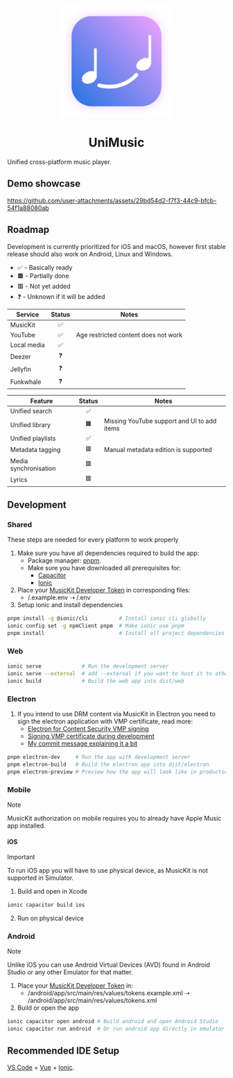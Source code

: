 <p align="center">
<img width="256" height="256" src="./assets/Icon-Rounded-Shadow-632x632.png" alt="UniMusic logo, a musical slur resembling smiley face" />
</p>
<h1 align="center"> UniMusic</h1>

Unified cross-platform music player.

## Demo showcase

https://github.com/user-attachments/assets/29bd54d2-f7f3-44c9-bfcb-54f1a88080ab

## Roadmap

Development is currently prioritized for iOS and macOS, however first stable release should also work on Android, Linux and Windows.

- ✅ - Basically ready
- 🟧 - Partially done
- 🟥 - Not yet added
- ❓ - Unknown if it will be added

| Service     | Status | Notes                                |
| ----------- | :----: | ------------------------------------ |
| MusicKit    |   ✅   |                                      |
| YouTube     |   ✅   | Age restricted content does not work |
| Local media |   ✅   |                                      |
| Deezer      |   ❓   |                                      |
| Jellyfin    |   ❓   |                                      |
| Funkwhale   |   ❓   |                                      |

| Feature               | Status | Notes                                       |
| --------------------- | :----: | ------------------------------------------- |
| Unified search        |   ✅   |                                             |
| Unified library       |   🟧   | Missing YouTube support and UI to add items |
| Unified playlists     |   ✅   |                                             |
| Metadata tagging      |   🟥   | Manual metadata edition is supported        |
| Media synchronisation |   🟥   |                                             |
| Lyrics                |   🟥   |                                             |

## Development

### Shared

These steps are needed for every platform to work properly

1. Make sure you have all dependencies required to build the app:
   - Package manager: [pnpm](https://pnpm.io).
   - Make sure you have downloaded all prerequisites for:
     - [Capacitor](https://capacitorjs.com/docs/getting-started/environment-setup)
     - [Ionic](https://ionicframework.com/docs/intro/environment)
2. Place your [MusicKit Developer Token](https://developer.apple.com/documentation/applemusicapi/generating_developer_tokens) in corresponding files:
   - /.example.env ⇢ /.env
3. Setup ionic and install dependencies

```sh
pnpm install -g @ionic/cli          # Install ionic cli globally
ionic config set -g npmClient pnpm  # Make ionic use pnpm
pnpm install                        # Install all project dependencies
```

### Web

```sh
ionic serve             # Run the development server
ionic serve --external  # add --external if you want to host it to other devices on your network
ionic build             # Build the web app into dist/web
```

### Electron

1. If you intend to use DRM content via MusicKit in Electron you need to sign the electron application with VMP certificate, read more:
   - [Electron for Content Security VMP signing](https://github.com/castlabs/electron-releases/wiki/EVS)
   - [Signing VMP certificate during development](https://github.com/castlabs/electron-releases/wiki/FAQ#how-can-i-vmp-sign-my-application-during-development)
   - [My commit message explaining it a bit](https://github.com/Im-Beast/music-player/commit/cb5ba29462bd881608e62efef0417530b1cb6c8b)

```sh
pnpm electron-dev     # Run the app with development server
pnpm electron-build   # Build the electron app into dist/electron
pnpm electron-preview # Preview how the app will look like in production mode
```

### Mobile

> [!NOTE]
> MusicKit authorization on mobile requires you to already have Apple Music app installed.

#### iOS

> [!IMPORTANT]
> To run iOS app you will have to use physical device, as MusicKit is not supported in Simulator.

1. Build and open in Xcode

```sh
ionic capacitor build ios
```

2. Run on physical device

### Android

> [!NOTE]
> Unlike iOS you can use Android Virtual Devices (AVD) found in Android Studio or any other Emulator for that matter.

1. Place your [MusicKit Developer Token](https://developer.apple.com/documentation/applemusicapi/generating_developer_tokens) in:
   - /android/app/src/main/res/values/tokens.example.xml ⇢ /android/app/src/main/res/values/tokens.xml
2. Build or open the app

```sh
ionic capacitor open android # Build android and open Android Studio
ionic capacitor run android  # Or run android app directly in emulator
```

## Recommended IDE Setup

[VS Code](https://code.visualstudio.com/) + [Vue](https://marketplace.visualstudio.com/items?itemName=Vue.volar) + [Ionic](https://marketplace.visualstudio.com/items?itemName=ionic.ionic).
